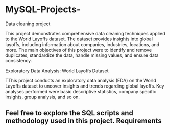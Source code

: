 # MySQL-Projects-

Data cleaning project 

This project demonstrates comprehensive data cleaning techniques applied to the World Layoffs dataset. The dataset provides insights into global layoffs, including information about companies, industries, locations, and more. The main objectives of this project were to identify and remove duplicates, standardize the data, handle missing values, and ensure data consistency.

Exploratory Data Analysis: World Layoffs Dataset

TThis project conducts an exploratory data analysis (EDA) on the World Layoffs dataset to uncover insights and trends regarding global layoffs. Key analyses performed were basic descriptive statistics, company specific insights, group analysis, and so on.

Feel free to explore the SQL scripts and methodology used in this project.
Requirements
--------------
